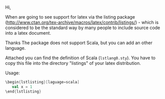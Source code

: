 Hi,

When are going to see support for latex via the listing package
(http://www.ctan.org/tex-archive/macros/latex/contrib/listings/) - which is
considered to be the standard way by many people to include source code into a
latex document.

Thanks 
The package does not support Scala, but you can add an other language.

Attached you can find the definition of Scala (`lstlang0.sty`). You have
to copy this file into the directory "listings" of your latex distribution.

Usage:
```scala
\begin{lstlisting}[laguage=scala]
   val x = 1
\end{lstlisting}
```
